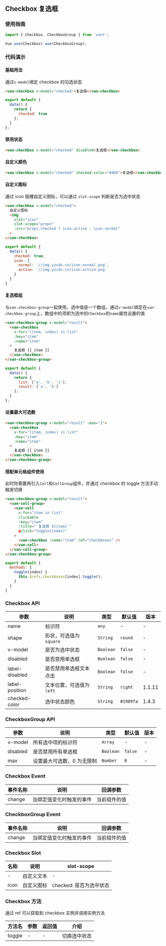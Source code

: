 ## Checkbox 复选框

### 使用指南
``` javascript
import { Checkbox, CheckboxGroup } from 'vant';

Vue.use(Checkbox).use(CheckboxGroup);
```

### 代码演示

#### 基础用法

通过`v-model`绑定 checkbox 的勾选状态

```html
<van-checkbox v-model="checked">复选框</van-checkbox>
```

```javascript
export default {
  data() {
    return {
      checked: true
    };
  }
};
```

#### 禁用状态

```html
<van-checkbox v-model="checked" disabled>复选框</van-checkbox>
```

#### 自定义颜色

```html
<van-checkbox v-model="checked" checked-color="#4b0">复选框</van-checkbox>
```

#### 自定义图标

通过 icon 插槽自定义图标，可以通过 `slot-scope` 判断是否为选中状态

```html
<van-checkbox v-model="checked">
  自定义图标
  <img
    slot="icon"
    slot-scope="props"
    :src="props.checked ? icon.active : icon.normal"
  >
</van-checkbox>
```

```js
export default {
  data() {
    checked: true,
    icon: {
      normal: '//img.yzcdn.cn/icon-normal.png',
      active: '//img.yzcdn.cn/icon-active.png'
    }
  }
}
```

#### 复选框组

与`van-checkbox-group`一起使用，选中值是一个数组，通过`v-model`绑定在`van-checkbox-group`上，数组中的项即为选中的`Checkbox`的`name`属性设置的值

```html
<van-checkbox-group v-model="result">
  <van-checkbox
    v-for="(item, index) in list"
    :key="item"
    :name="item"
  >
    复选框 {{ item }}
  </van-checkbox>
</van-checkbox-group>
```

```javascript
export default {
  data() {
    return {
      list: ['a', 'b', 'c'],
      result: ['a', 'b']
    };
  }
};
```

#### 设置最大可选数

```html
<van-checkbox-group v-model="result" :max="2">
  <van-checkbox
    v-for="(item, index) in list"
    :key="item"
    :name="item"
  >
    复选框 {{ item }}
  </van-checkbox>
</van-checkbox-group>
```

#### 搭配单元格组件使用

此时你需要再引入`Cell`和`CellGroup`组件，并通过 checkbox 的 toggle 方法手动触发切换

```html
<van-checkbox-group v-model="result">
  <van-cell-group>
    <van-cell
      v-for="item in list"
      clickable
      :key="item"
      :title="`复选框 ${item}`"
      @click="toggle(index)"
    >
      <van-checkbox :name="item" ref="checkboxes" />
    </van-cell>
  </van-cell-group>
</van-checkbox-group>
```

```js
export default {
  methods: {
    toggle(index) {
      this.$refs.checkboxes[index].toggle();
    }
  }
}
```

### Checkbox API

| 参数 | 说明 | 类型 | 默认值 | 版本 |
|------|------|------|------|------|
| name | 标识符 | `any` | - | - |
| shape | 形状，可选值为 `square` | `String` | `round` | - |
| v-model | 是否为选中状态 | `Boolean` | `false` | - |
| disabled | 是否禁用单选框 | `Boolean` | `false` | - |
| label-disabled | 是否禁用单选框文本点击 | `Boolean` | `false` | - |
| label-position | 文本位置，可选值为 `left` | `String` | `right` | 1.1.11 |
| checked-color | 选中状态颜色 | `String` | `#1989fa` | 1.4.3 |

### CheckboxGroup API

| 参数 | 说明 | 类型 | 默认值 | 版本 |
|------|------|------|------|------|
| v-model | 所有选中项的标识符 | `Array` | - | - |
| disabled | 是否禁用所有单选框 | `Boolean` | `false` | - |
| max | 设置最大可选数，0 为无限制 | `Number` | `0` | - |

### Checkbox Event

| 事件名称 | 说明 | 回调参数 |
|------|------|------|
| change | 当绑定值变化时触发的事件 | 当前组件的值 |

### CheckboxGroup Event

| 事件名称 | 说明 | 回调参数 |
|------|------|------|
| change | 当绑定值变化时触发的事件 | 当前组件的值 |

### Checkbox Slot

| 名称 | 说明 | slot-scope |
|------|------|------|
| - | 自定义文本 | - |
| icon | 自定义图标 | checked: 是否为选中状态 |

### Checkbox 方法

通过 ref 可以获取到 checkbox 实例并调用实例方法

| 方法名 | 参数 | 返回值 | 介绍 |
|------|------|------|------|
| toggle | - | - | 切换选中状态 |
